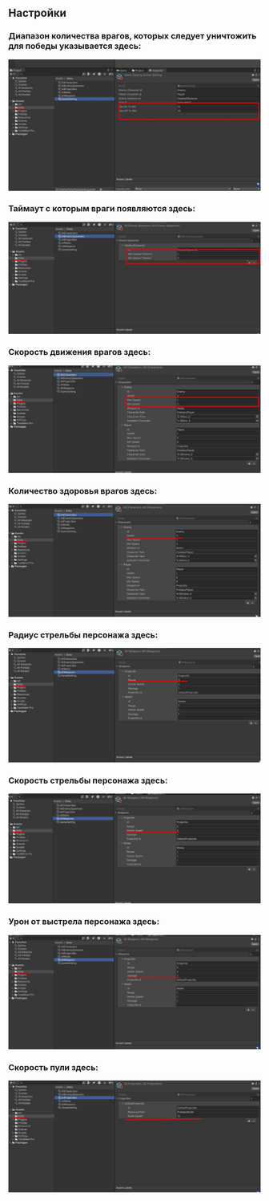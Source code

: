 <h2>Настройки</h2>

<h3>Диапазон количества врагов, которых следует уничтожить для победы указывается здесь:</h3>

![alt-text](https://github.com/AlanPawlov/TopDownDefenceTest/blob/master/Screenshots/EnemySpawnCount.jpg)

<h3>Таймаут с которым враги появляются здесь:</h3>

![alt-text](https://github.com/AlanPawlov/TopDownDefenceTest/blob/master/Screenshots/EnemySpawnTimeout.jpg)

<h3>Скорость движения врагов здесь:</h3>

![alt-text](https://github.com/AlanPawlov/TopDownDefenceTest/blob/master/Screenshots/EnemyMovement.jpg)

<h3>Количество здоровья врагов здесь:</h3>

![alt-text](https://github.com/AlanPawlov/TopDownDefenceTest/blob/master/Screenshots/EnemyHealth.jpg)

<h3>Радиус стрельбы персонажа здесь:</h3>

![alt-text](https://github.com/AlanPawlov/TopDownDefenceTest/blob/master/Screenshots/PlayerRange.jpg)

<h3>Скорость стрельбы персонажа здесь:</h3>

![alt-text](https://github.com/AlanPawlov/TopDownDefenceTest/blob/master/Screenshots/FireRate.jpg)

<h3>Урон от выстрела персонажа здесь:</h3>

![alt-text](https://github.com/AlanPawlov/TopDownDefenceTest/blob/master/Screenshots/PlayerDamage.jpg)

<h3>Скорость пули здесь:</h3>

![alt-text](https://github.com/AlanPawlov/TopDownDefenceTest/blob/master/Screenshots/BulletSpeed.jpg)
